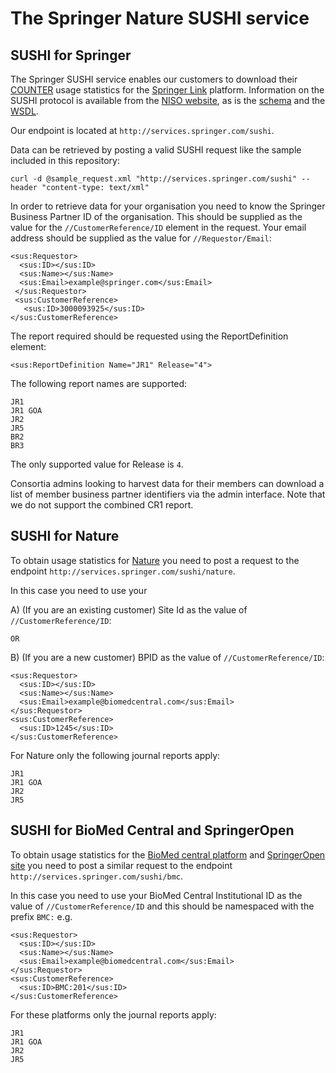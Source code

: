 # The Springer Nature SUSHI service

## SUSHI for Springer

The Springer SUSHI service enables our customers to download their [COUNTER](http://www.projectcounter.org/) usage statistics for the [Springer Link](http://link.springer.com) platform. Information on the SUSHI protocol is available from the [NISO website](http://www.niso.org/workrooms/sushi/), as is the [schema](http://www.niso.org/schemas/sushi/counter_sushi4_0.xsd) and the [WSDL](http://www.niso.org/schemas/sushi/counter_sushi4_0.wsdl).

Our endpoint is located at `http://services.springer.com/sushi`.

Data can be retrieved by posting a valid SUSHI request like the sample included in this repository:

    curl -d @sample_request.xml "http://services.springer.com/sushi" --header "content-type: text/xml"

In order to retrieve data for your organisation you need to know the Springer Business Partner ID of the organisation. This should be supplied as the value for the `//CustomerReference/ID` element in the request. Your email address should be supplied as the value for `//Requestor/Email`:

    <sus:Requestor>
      <sus:ID></sus:ID>
      <sus:Name></sus:Name>
      <sus:Email>example@springer.com</sus:Email>
     </sus:Requestor>
     <sus:CustomerReference>
       <sus:ID>3000093925</sus:ID>
    </sus:CustomerReference>

The report required should be requested using the ReportDefinition element:

    <sus:ReportDefinition Name="JR1" Release="4">

The following report names are supported:

    JR1
    JR1 GOA
    JR2
    JR5
    BR2
    BR3

The only supported value for Release is `4`.

Consortia admins looking to harvest data for their members can download a list of member business partner identifiers via the admin interface. Note that we do not support the combined CR1 report.


## SUSHI for Nature

To obtain usage statistics for [Nature](http://www.nature.com) you need to post a request to the endpoint `http://services.springer.com/sushi/nature`.

In this case you need to use your 

A) (If you are an existing customer) Site Id as the value of `//CustomerReference/ID`:

    OR

B) (If you are a new customer) BPID as the value of `//CustomerReference/ID`:

    <sus:Requestor>
      <sus:ID></sus:ID>
      <sus:Name></sus:Name>
      <sus:Email>example@biomedcentral.com</sus:Email>
    </sus:Requestor>
    <sus:CustomerReference>
      <sus:ID>1245</sus:ID>
    </sus:CustomerReference>
    
 For Nature only the following journal reports apply:

    JR1
    JR1 GOA
    JR2
    JR5
    
    
## SUSHI for BioMed Central and SpringerOpen

To obtain usage statistics for the [BioMed central platform](http://www.biomedcentral.com) and [SpringerOpen site](http://www.springeropen.com) you need to post a similar request to the endpoint `http://services.springer.com/sushi/bmc`.

In this case you need to use your BioMed Central Institutional ID as the value of `//CustomerReference/ID` and this should be namespaced with the prefix `BMC:` e.g.

    <sus:Requestor>
      <sus:ID></sus:ID>
      <sus:Name></sus:Name>
      <sus:Email>example@biomedcentral.com</sus:Email>
    </sus:Requestor>
    <sus:CustomerReference>
      <sus:ID>BMC:201</sus:ID>
    </sus:CustomerReference>

For these platforms only the journal reports apply:

    JR1
    JR1 GOA
    JR2
    JR5
